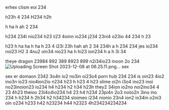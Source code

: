 erhex clism eoi 234 

h23h
4 234
 H234
 h2h

 h
 ha
 h
 ah
  2 
  234 

 h234
 234i nio234
 h23 
 ii23 4oinn io234
 j234 
 23ni4 o23io 44 234
 h
  23

  h23
  h
  ha
  ha
  h
  ha
  h 
  23 4 i23i
  23h
  hah
  ah
   2
   34 
   234h 
   a
   h 
   234 234 jes io234 noi23
   H2 3
   4nu2 oin34 nio23
   ha
   h
    hi23 ion234
    h
    a
    h 
    3i 34

theye dragon 23984 892 389 8923 899 n2i34io23 inoon 2o 234 ![Uploading Screen Shot 2023-12-08 at 06.25.11.png…]()
sex 

sex
er domaon 2342 3o4n io2 no3in oi23o4 porn hub 234 234 is oin23 4io2 ino3n io23 nio4ion2io n234
h23
h
h23
4 
h23 slime oi2n i3o4 ino23 inoi no23inoion23 io234 
h4
h234
h2
h34
h23h they2 34ion io2no  noi2ino34
4
23
4h23 theioo 23i4o4io234 
h4
23
h4
h234 23pi4n 2o3 noiio2n 3ino ino 234
h
h234
h
2h34
h2
h34234 sloimeo i234 nionio 23n4 ion2 io34in o2ni3 oin o234 
h233
h42
h23234
h44
h2323
4h234234234234
